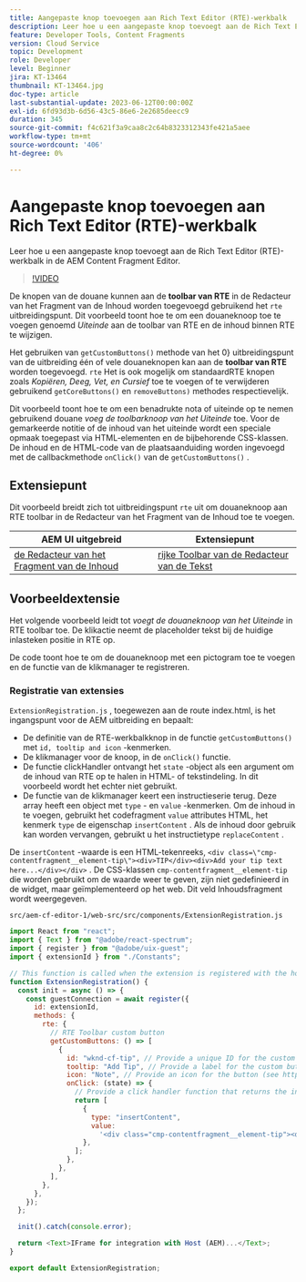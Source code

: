 ```yaml
---
title: Aangepaste knop toevoegen aan Rich Text Editor (RTE)-werkbalk
description: Leer hoe u een aangepaste knop toevoegt aan de Rich Text Editor (RTE)-werkbalk in de AEM Content Fragment Editor
feature: Developer Tools, Content Fragments
version: Cloud Service
topic: Development
role: Developer
level: Beginner
jira: KT-13464
thumbnail: KT-13464.jpg
doc-type: article
last-substantial-update: 2023-06-12T00:00:00Z
exl-id: 6fd93d3b-6d56-43c5-86e6-2e2685deecc9
duration: 345
source-git-commit: f4c621f3a9caa8c2c64b8323312343fe421a5aee
workflow-type: tm+mt
source-wordcount: '406'
ht-degree: 0%

---
```


# Aangepaste knop toevoegen aan Rich Text Editor (RTE)-werkbalk

Leer hoe u een aangepaste knop toevoegt aan de Rich Text Editor (RTE)-werkbalk in de AEM Content Fragment Editor.

>[!VIDEO](https://video.tv.adobe.com/v/3420768?quality=12&learn=on)

De knopen van de douane kunnen aan de **toolbar van RTE** in de Redacteur van het Fragment van de Inhoud worden toegevoegd gebruikend het `rte` uitbreidingspunt. Dit voorbeeld toont hoe te om een douaneknoop toe te voegen genoemd _Uiteinde_ aan de toolbar van RTE en de inhoud binnen RTE te wijzigen.

Het gebruiken van `getCustomButtons()` methode van het 0} uitbreidingspunt van de uitbreiding één of vele douaneknopen kan aan de **toolbar van RTE** worden toegevoegd. `rte` Het is ook mogelijk om standaardRTE knopen zoals _Kopiëren, Deeg, Vet, en Cursief_ toe te voegen of te verwijderen gebruikend `getCoreButtons()` en `removeButtons)` methodes respectievelijk.

Dit voorbeeld toont hoe te om een benadrukte nota of uiteinde op te nemen gebruikend douane _voeg de toolbarknoop van het Uiteinde_ toe. Voor de gemarkeerde notitie of de inhoud van het uiteinde wordt een speciale opmaak toegepast via HTML-elementen en de bijbehorende CSS-klassen. De inhoud en de HTML-code van de plaatsaanduiding worden ingevoegd met de callbackmethode `onClick()` van de `getCustomButtons()` .

## Extensiepunt

Dit voorbeeld breidt zich tot uitbreidingspunt `rte` uit om douaneknoop aan RTE toolbar in de Redacteur van het Fragment van de Inhoud toe te voegen.

| AEM UI uitgebreid | Extensiepunt |
| ------------------------ | --------------------- | 
| [ de Redacteur van het Fragment van de Inhoud ](https://developer.adobe.com/uix/docs/services/aem-cf-editor/) | [ rijke Toolbar van de Redacteur van de Tekst ](https://developer.adobe.com/uix/docs/services/aem-cf-editor/api/rte-toolbar/) |

## Voorbeeldextensie

Het volgende voorbeeld leidt tot _voegt de douaneknoop van het Uiteinde_ in RTE toolbar toe. De klikactie neemt de placeholder tekst bij de huidige inlasteken positie in RTE op.

De code toont hoe te om de douaneknoop met een pictogram toe te voegen en de functie van de klikmanager te registreren.

### Registratie van extensies

`ExtensionRegistration.js` , toegewezen aan de route index.html, is het ingangspunt voor de AEM uitbreiding en bepaalt:

+ De definitie van de RTE-werkbalkknop in de functie `getCustomButtons()` met `id, tooltip and icon` -kenmerken.
+ De klikmanager voor de knoop, in de `onClick()` functie.
+ De functie clickHandler ontvangt het `state` -object als een argument om de inhoud van RTE op te halen in HTML- of tekstindeling. In dit voorbeeld wordt het echter niet gebruikt.
+ De functie van de klikmanager keert een instructieserie terug. Deze array heeft een object met `type` - en `value` -kenmerken. Om de inhoud in te voegen, gebruikt het codefragment `value` attributes HTML, het kenmerk `type` de eigenschap `insertContent` . Als de inhoud door gebruik kan worden vervangen, gebruikt u het instructietype `replaceContent` .

De `insertContent` -waarde is een HTML-tekenreeks, `<div class=\"cmp-contentfragment__element-tip\"><div>TIP</div><div>Add your tip text here...</div></div>` . De CSS-klassen `cmp-contentfragment__element-tip` die worden gebruikt om de waarde weer te geven, zijn niet gedefinieerd in de widget, maar geïmplementeerd op het web. Dit veld Inhoudsfragment wordt weergegeven.


`src/aem-cf-editor-1/web-src/src/components/ExtensionRegistration.js`

```javascript
import React from "react";
import { Text } from "@adobe/react-spectrum";
import { register } from "@adobe/uix-guest";
import { extensionId } from "./Constants";

// This function is called when the extension is registered with the host and runs in an iframe in the Content Fragment Editor browser window.
function ExtensionRegistration() {
  const init = async () => {
    const guestConnection = await register({
      id: extensionId,
      methods: {
        rte: {
          // RTE Toolbar custom button
          getCustomButtons: () => [
            {
              id: "wknd-cf-tip", // Provide a unique ID for the custom button
              tooltip: "Add Tip", // Provide a label for the custom button
              icon: "Note", // Provide an icon for the button (see https://spectrum.adobe.com/page/icons/ for a list of available icons)
              onClick: (state) => {
                // Provide a click handler function that returns the instructions array with type and value. This example inserts the HTML snippet for TIP content.
                return [
                  {
                    type: "insertContent",
                    value:
                      '<div class="cmp-contentfragment__element-tip"><div>TIP</div><div>Add your tip text here...</div></div>',
                  },
                ];
              },
            },
          ],
        },
      },
    });
  };

  init().catch(console.error);

  return <Text>IFrame for integration with Host (AEM)...</Text>;
}

export default ExtensionRegistration;
```
